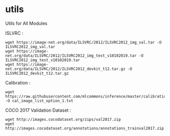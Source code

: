 # utils
Utils for All Modules

ISLVRC : <br>
```
wget https://image-net.org/data/ILSVRC/2012/ILSVRC2012_img_val.tar -O ILSVRC2012_img_val.tar
wget https://image-net.org/data/ILSVRC/2012/ILSVRC2012_img_test_v10102019.tar -O ILSVRC2012_img_test_v10102019.tar
wget https://image-net.org/data/ILSVRC/2012/ILSVRC2012_devkit_t12.tar.gz -O ILSVRC2012_devkit_t12.tar.gz
```

Calibration : <br>
```
wget https://raw.githubusercontent.com/mlcommons/inference/master/calibration/ImageNet/cal_image_list_option_1.txt -O cal_image_list_option_1.txt
```


COCO 2017 Validation Dataset :
```
wget http://images.cocodataset.org/zips/val2017.zip
wget http://images.cocodataset.org/annotations/annotations_trainval2017.zip
```
